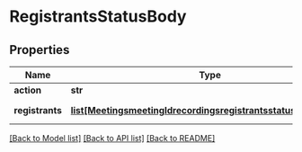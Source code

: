 # RegistrantsStatusBody

## Properties
Name | Type | Description | Notes
------------ | ------------- | ------------- | -------------
**action** | **str** |  | 
**registrants** | [**list[MeetingsmeetingIdrecordingsregistrantsstatusRegistrants]**](MeetingsmeetingIdrecordingsregistrantsstatusRegistrants.md) | List of registrants | [optional] 

[[Back to Model list]](../README.md#documentation-for-models) [[Back to API list]](../README.md#documentation-for-api-endpoints) [[Back to README]](../README.md)

